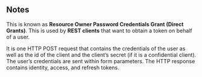 ## Notes

This is known as **Resource Owner Password Credentials Grant (Direct Grants)**. This is used by **REST clients** that want to obtain a token on behalf of a user. 

It is one HTTP POST request that contains the credentials of the user as well as the id of the client and the client’s secret (if it is a confidential client). The user’s credentials are sent within form parameters. The HTTP response contains identity, access, and refresh tokens.
